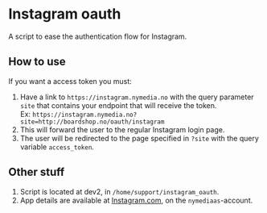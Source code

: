 # Instagram oauth

A script to ease the authentication flow for Instagram.

## How to use

If you want a access token you must:

1. Have a link to `https://instagram.nymedia.no` with the query parameter `site` that contains your endpoint that will receive the token.  
Ex: `https://instagram.nymedia.no?site=http://boardshop.no/oauth/instagram`
2. This will forward the user to the regular Instagram login page.
3. The user will be redirected to the page specified in `?site` with the query variable `access_token`.

## Other stuff

1. Script is located at dev2, in `/home/support/instagram_oauth`.
2. App details are available at [Instagram.com](https://instagram.com/developer), on the `nymediaas`-account.
